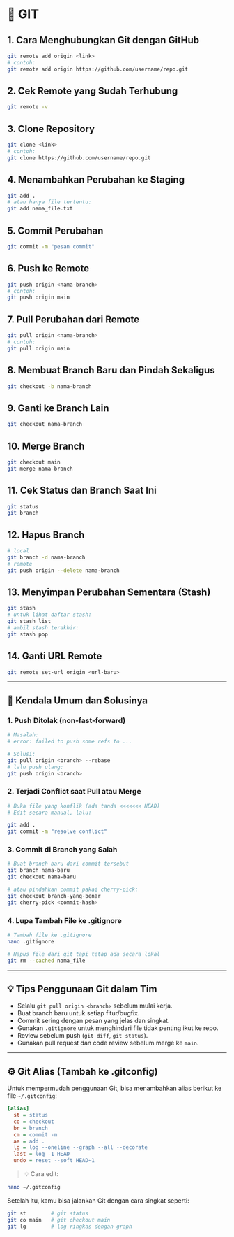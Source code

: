 # 🧰 GIT

## 1. Cara Menghubungkan Git dengan GitHub

```bash
git remote add origin <link>
# contoh:
git remote add origin https://github.com/username/repo.git
```

## 2. Cek Remote yang Sudah Terhubung

```bash
git remote -v
```

## 3. Clone Repository

```bash
git clone <link>
# contoh:
git clone https://github.com/username/repo.git
```

## 4. Menambahkan Perubahan ke Staging

```bash
git add .
# atau hanya file tertentu:
git add nama_file.txt
```

## 5. Commit Perubahan

```bash
git commit -m "pesan commit"
```

## 6. Push ke Remote

```bash
git push origin <nama-branch>
# contoh:
git push origin main
```

## 7. Pull Perubahan dari Remote

```bash
git pull origin <nama-branch>
# contoh:
git pull origin main
```

## 8. Membuat Branch Baru dan Pindah Sekaligus

```bash
git checkout -b nama-branch
```

## 9. Ganti ke Branch Lain

```bash
git checkout nama-branch
```

## 10. Merge Branch

```bash
git checkout main
git merge nama-branch
```

## 11. Cek Status dan Branch Saat Ini

```bash
git status
git branch
```

## 12. Hapus Branch

```bash
# local
git branch -d nama-branch
# remote
git push origin --delete nama-branch
```

## 13. Menyimpan Perubahan Sementara (Stash)

```bash
git stash
# untuk lihat daftar stash:
git stash list
# ambil stash terakhir:
git stash pop
```

## 14. Ganti URL Remote

```bash
git remote set-url origin <url-baru>
```

---

## 🐛 Kendala Umum dan Solusinya

### 1. Push Ditolak (non-fast-forward)

```bash
# Masalah:
# error: failed to push some refs to ...

# Solusi:
git pull origin <branch> --rebase
# lalu push ulang:
git push origin <branch>
```

### 2. Terjadi Conflict saat Pull atau Merge

```bash
# Buka file yang konflik (ada tanda <<<<<<< HEAD)
# Edit secara manual, lalu:

git add .
git commit -m "resolve conflict"
```

### 3. Commit di Branch yang Salah

```bash
# Buat branch baru dari commit tersebut
git branch nama-baru
git checkout nama-baru

# atau pindahkan commit pakai cherry-pick:
git checkout branch-yang-benar
git cherry-pick <commit-hash>
```

### 4. Lupa Tambah File ke .gitignore

```bash
# Tambah file ke .gitignore
nano .gitignore

# Hapus file dari git tapi tetap ada secara lokal
git rm --cached nama_file
```

---

## 💡 Tips Penggunaan Git dalam Tim

- Selalu `git pull origin <branch>` sebelum mulai kerja.
- Buat branch baru untuk setiap fitur/bugfix.
- Commit sering dengan pesan yang jelas dan singkat.
- Gunakan `.gitignore` untuk menghindari file tidak penting ikut ke repo.
- Review sebelum push (`git diff`, `git status`).
- Gunakan pull request dan code review sebelum merge ke `main`.

---

## ⚙️ Git Alias (Tambah ke .gitconfig)

Untuk mempermudah penggunaan Git, bisa menambahkan alias berikut ke file
`~/.gitconfig`:

```ini
[alias]
  st = status
  co = checkout
  br = branch
  cm = commit -m
  aa = add .
  lg = log --oneline --graph --all --decorate
  last = log -1 HEAD
  undo = reset --soft HEAD~1
```

> 💡 Cara edit:

```bash
nano ~/.gitconfig
```

Setelah itu, kamu bisa jalankan Git dengan cara singkat seperti:

```bash
git st        # git status
git co main   # git checkout main
git lg        # log ringkas dengan graph
```
